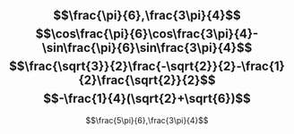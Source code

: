 $$\frac{\pi}{6},\frac{3\pi}{4}$$
$$\cos\frac{\pi}{6}\cos\frac{3\pi}{4}-\sin\frac{\pi}{6}\sin\frac{3\pi}{4}$$
$$\frac{\sqrt{3}}{2}\frac{-\sqrt{2}}{2}-\frac{1}{2}\frac{\sqrt{2}}{2}$$
$$-\frac{1}{4}(\sqrt{2}+\sqrt{6})$$
---
$$\frac{5\pi}{6},\frac{3\pi}{4}$$